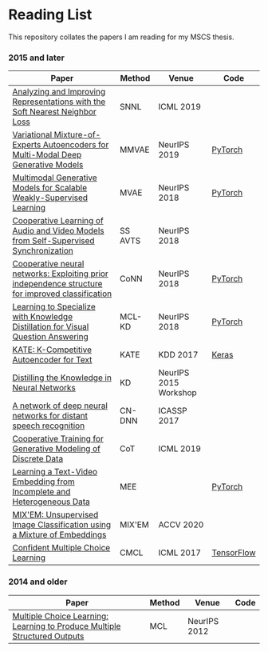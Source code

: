 # Reading List

This repository collates the papers I am reading for my MSCS thesis.

### 2015 and later

|Paper|Method|Venue|Code|
|-----|------|-----|----|
|[Analyzing and Improving Representations with the Soft Nearest Neighbor Loss](https://arxiv.org/abs/1902.01889)|SNNL|ICML 2019||
|[Variational Mixture-of-Experts Autoencoders for Multi-Modal Deep Generative Models](https://arxiv.org/abs/1911.03393)|MMVAE|NeurIPS 2019|[PyTorch](https://github.com/iffsid/mmvae)|
|[Multimodal Generative Models for Scalable Weakly-Supervised Learning](https://arxiv.org/abs/1802.05335)|MVAE|NeurIPS 2018|[PyTorch](https://github.com/mhw32/multimodal-vae-public)|
|[Cooperative Learning of Audio and Video Models from Self-Supervised Synchronization](https://arxiv.org/abs/1807.00230)|SS AVTS|NeurIPS 2018||
|[Cooperative neural networks: Exploiting prior independence structure for improved classification](https://arxiv.org/abs/1906.00291)|CoNN|NeurIPS 2018|[PyTorch](https://github.com/Harshs27/CoNN)|
|[Learning to Specialize with Knowledge Distillation for Visual Question Answering](https://papers.nips.cc/paper/2018/hash/0f2818101a7ac4b96ceeba38de4b934c-Abstract.html)|MCL-KD|NeurIPS 2018|[PyTorch](https://github.com/JonghwanMun/MCL-KD)|
|[KATE: K-Competitive Autoencoder for Text](https://arxiv.org/abs/1705.02033)|KATE|KDD 2017|[Keras](https://github.com/hugochan/KATE)|
|[Distilling the Knowledge in Neural Networks](https://arxiv.org/abs/1503.02531)|KD|NeurIPS 2015 Workshop||
|[A network of deep neural networks for distant speech recognition](https://arxiv.org/abs/1703.08002)|CN-DNN|ICASSP 2017||
|[Cooperative Training for Generative Modeling of Discrete Data](https://arxiv.org/abs/1804.03782)|CoT|ICML 2019||
|[Learning a Text-Video Embedding from Incomplete and Heterogeneous Data](https://arxiv.org/abs/1804.02516)|MEE||[PyTorch](https://github.com/antoine77340/Mixture-of-Embedding-Experts)|
|[MIX'EM: Unsupervised Image Classification using a Mixture of Embeddings](https://arxiv.org/abs/2007.09502)|MIX'EM|ACCV 2020||
|[Confident Multiple Choice Learning](https://arxiv.org/pdf/1706.03475.pdf)|CMCL|ICML 2017|[TensorFlow](https://github.com/chhwang/cmcl)|

### 2014 and older

|Paper|Method|Venue|Code|
|-----|------|-----|----|
|[Multiple Choice Learning: Learning to Produce Multiple Structured Outputs](https://papers.nips.cc/paper/2012/hash/cfbce4c1d7c425baf21d6b6f2babe6be-Abstract.html)|MCL|NeurIPS 2012||
